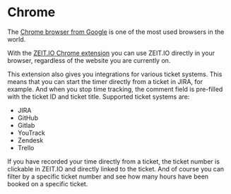 # Chrome

The [Chrome browser from Google](https://www.google.com/chrome/) is one of the most used browsers in the world.

With the [ZEIT.IO Chrome extension](https://chromewebstore.google.com/detail/zeitio/pinljemcmnhnngddfbnnpdpelecdonle)
you can use ZEIT.IO directly in your browser, regardless of the website you are currently on.

This extension also gives you integrations for various ticket systems.
This means that you can start the timer directly from a ticket in JIRA, for example.
And when you stop time tracking, the comment field is pre-filled with the ticket ID and ticket title.
Supported ticket systems are:

- JIRA
- GitHub
- Gitlab
- YouTrack
- Zendesk
- Trello

If you have recorded your time directly from a ticket, the ticket number is clickable in ZEIT.IO and directly linked to the ticket.
And of course you can filter by a specific ticket number and see how many hours have been booked on a specific ticket.
